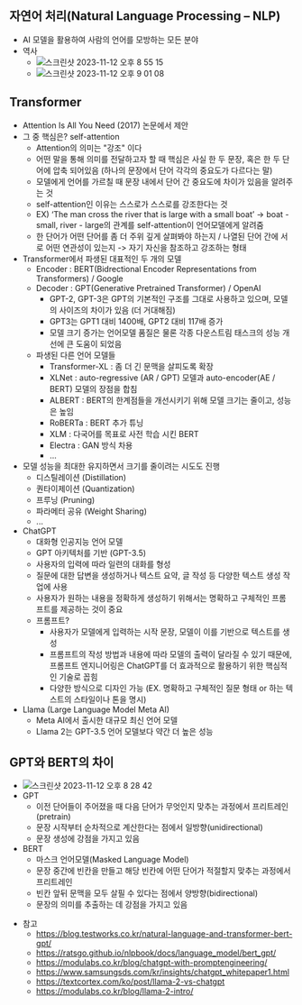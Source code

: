 ## 자연어 처리(Natural Language Processing – NLP)
  * AI 모델을 활용하여 사람의 언어를 모방하는 모든 분야
  * 역사
      * ![스크린샷 2023-11-12 오후 8 55 15](https://github.com/sally-yeom/TIL/assets/61625764/a5fe7bcc-1fdc-48f1-a611-acb343907a54)
      * ![스크린샷 2023-11-12 오후 9 01 08](https://github.com/sally-yeom/TIL/assets/61625764/15f1994b-04de-441d-8598-02ccc7696748)



## Transformer
  * Attention Is All You Need (2017) 논문에서 제안
  * 그 중 핵심은? self-attention
      * Attention의 의미는 "강조" 이다
      * 어떤 말을 통해 의미를 전달하고자 할 때 핵심은 사실 한 두 문장, 혹은 한 두 단어에 압축 되어있음 (하나의 문장에서 단어 각각의 중요도가 다르다는 말)
      * 모델에게 언어를 가르칠 때 문장 내에서 단어 간 중요도에 차이가 있음을 알려주는 것
      * self-attention인 이유는 스스로가 스스로를 강조한다는 것
      * EX) ‘The man cross the river that is large with a small boat’ -> boat - small, river - large의 관계를 self-attention이 언어모델에게 알려줌
      * 한 단어가 어떤 단어를 좀 더 주위 깊게 살펴봐야 하는지 / 나열된 단어 간에 서로 어떤 연관성이 있는지 -> 자기 자신을 참조하고 강조하는 형태
  * Transformer에서 파생된 대표적인 두 개의 모델
      * Encoder : BERT(Bidrectional Encoder Representations from Transformers) / Google
      * Decoder : GPT(Generative Pretrained Transformer) / OpenAI
        * GPT-2, GPT-3은 GPT의 기본적인 구조를 그대로 사용하고 있으며, 모델의 사이즈의 차이가 있음 (더 거대해짐)
        * GPT3는 GPT1 대비 1400배, GPT2 대비 117배 증가
        * 모델 크기 증가는 언어모델 품질은 물론 각종 다운스트림 태스크의 성능 개선에 큰 도움이 되었음
      * 파생된 다른 언어 모델들
        * Transformer-XL : 좀 더 긴 문맥을 살피도록 확장
        * XLNet : auto-regressive (AR / GPT) 모델과 auto-encoder(AE / BERT) 모델의 장점을 합침
        * ALBERT : BERT의 한계점들을 개선시키기 위해 모델 크기는 줄이고, 성능은 높임
        * RoBERTa : BERT 추가 튜닝
        * XLM : 다국어를 목표로 사전 학습 시킨 BERT
        * Electra : GAN 방식 차용
        * ...
  * 모델 성능을 최대한 유지하면서 크기를 줄이려는 시도도 진행
      * 디스틸레이션 (Distillation)
      * 퀀타이제이션 (Quantization)
      * 프루닝 (Pruning)
      * 파라메터 공유 (Weight Sharing)
      * ...
  * ChatGPT
      * 대화형 인공지능 언어 모델
      * GPT 아키텍처를 기반 (GPT-3.5)
      * 사용자의 입력에 따라 일련의 대화를 형성
      * 질문에 대한 답변을 생성하거나 텍스트 요약, 글 작성 등 다양한 텍스트 생성 작업에 사용
      * 사용자가 원하는 내용을 정확하게 생성하기 위해서는 명확하고 구체적인 프롬프트를 제공하는 것이 중요
      * 프롬프트?
        * 사용자가 모델에게 입력하는 시작 문장, 모델이 이를 기반으로 텍스트를 생성
        * 프롬프트의 작성 방법과 내용에 따라 모델의 출력이 달라질 수 있기 때문에, 프롬프트 엔지니어링은 ChatGPT를 더 효과적으로 활용하기 위한 핵심적인 기술로 꼽힘
        * 다양한 방식으로 디자인 가능 (EX. 명확하고 구체적인 질문 형태 or 하는 텍스트의 스타일이나 톤을 명시)
  * Llama (Large Language Model Meta AI)
      * Meta AI에서 출시한 대규모 최신 언어 모델
      * Llama 2는 GPT-3.5 언어 모델보다 약간 더 높은 성능


## GPT와 BERT의 차이
  * ![스크린샷 2023-11-12 오후 8 28 42](https://github.com/sally-yeom/TIL/assets/61625764/234ff903-976d-4f3c-b5a5-131770a6c1b1)
  * GPT
    * 이전 단어들이 주어졌을 때 다음 단어가 무엇인지 맞추는 과정에서 프리트레인(pretrain)
    * 문장 시작부터 순차적으로 계산한다는 점에서 일방향(unidirectional)
    * 문장 생성에 강점을 가지고 있음
  * BERT
    * 마스크 언어모델(Masked Language Model)
    * 문장 중간에 빈칸을 만들고 해당 빈칸에 어떤 단어가 적절할지 맞추는 과정에서 프리트레인
    * 빈칸 앞뒤 문맥을 모두 살필 수 있다는 점에서 양방향(bidirectional)
    * 문장의 의미를 추출하는 데 강점을 가지고 있음




- 참고
  - https://blog.testworks.co.kr/natural-language-and-transformer-bert-gpt/
  - https://ratsgo.github.io/nlpbook/docs/language_model/bert_gpt/
  - https://modulabs.co.kr/blog/chatgpt-with-promptengineering/
  - https://www.samsungsds.com/kr/insights/chatgpt_whitepaper1.html
  - https://textcortex.com/ko/post/llama-2-vs-chatgpt
  - https://modulabs.co.kr/blog/llama-2-intro/
